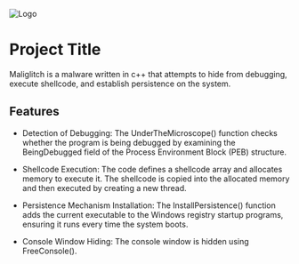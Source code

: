 
![Logo](https://th.bing.com/th/id/R.258386bc8e9497ee1d6477d8b2ef20e1?rik=VbSv5Xnhy4tLpQ&riu=http%3a%2f%2fres.publicdomainfiles.com%2fpdf_view%2f89%2f13942894813440.png&ehk=W8cAawH%2f%2bi6z%2fNDKcUzitCaf%2b6oH2Wq9Qn0iGPbK%2byM%3d&risl=&pid=ImgRaw&r=0)


# Project Title

Maliglitch is a malware written in c++ that attempts to hide from debugging, execute shellcode, and establish persistence on the system.



## Features

- Detection of Debugging: The UnderTheMicroscope() function checks whether the program is being debugged by examining the BeingDebugged field of the Process Environment Block (PEB) structure.

- Shellcode Execution: The code defines a shellcode array and allocates memory to execute it. The shellcode is copied into the allocated memory and then executed by creating a new thread.

- Persistence Mechanism Installation: The InstallPersistence() function adds the current executable to the Windows registry startup programs, ensuring it runs every time the system boots.

- Console Window Hiding: The console window is hidden using FreeConsole().
